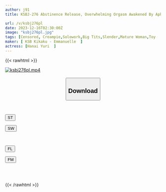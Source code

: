 ```yaml
---
author: j91
title: KSBJ-276 Abstinence Release, Overwhelming Orgasm Awakened By Aphrodisiac Yuri Hanai

url: /v/ksbj276pl
date: 2023-12-16T02:30:00Z
image: "ksbj276pl.jpg"
tags: [Censored, Creampie,Solowork,Big Tits,Slender,Mature Woman,Toy	]
maker: [ KSB Kikaku - Emmanuelle  ]
actress: [Hanai Yuri  ]
---
```



{{< rawhtml >}}

<div class="video" data-videoid="WQDGe04YQ3UblOW">
    <a href="javascript:;">
        <img src="/v/ksbj276pl/ksbj276pl.jpg" width="WIDTH" height="HEIGHT" alt="ksbj276pl.mp4" loading="lazy">
    </a>
</div>

<script type="text/javascript" src="https://j91.asia/asset/on-demand-st.js"></script>

<br>
  <link rel="stylesheet" href="https://j91.asia/asset/bs5.css">
  
  <center>
  <button class="btn btn-primary" type="button" data-bs-toggle="collapse" data-bs-target=".multi-collapse" aria-expanded="false" aria-controls="multiCollapseExample1 multiCollapseExample2"><h2>Download</h2></button></center>
</p>
<div class="row">
  <div class="col">
    <div class="collapse multi-collapse" id="multiCollapseExample1">
      <div class="card card-body">
	      	      <br>
<div class="buttons">  
<p><a href="https://streamtape.to/v/WQDGe04YQ3UblOW" target="_blank"><button class="btn-hover color-3"><i class="fa fa-download"></i> ST</button></a></p>
<p><a href="https://flaswish.com/jmh3b3oo5nug" target="_blank"><button class="btn-hover color-2"><i class="fa fa-download"></i> SW</button></a></p></div>
    </div>
  </div>
</div>
  <div class="col">
    <div class="collapse multi-collapse" id="multiCollapseExample2">
      <div class="card card-body">
	      <br>
<div class="buttons">
<p><a href="javascript:;" target="_blank"><button class="btn-hover color-9"><i class="fa fa-download"></i> FL</button></a></p>
<p><a href="javascript:;" target="_blank"><button class="btn-hover color-8"><i class="fa fa-download"></i> FM</button></a></p></div>
<br><br>
      </div>
    </div>
  </div>
</div>

{{< /rawhtml >}}